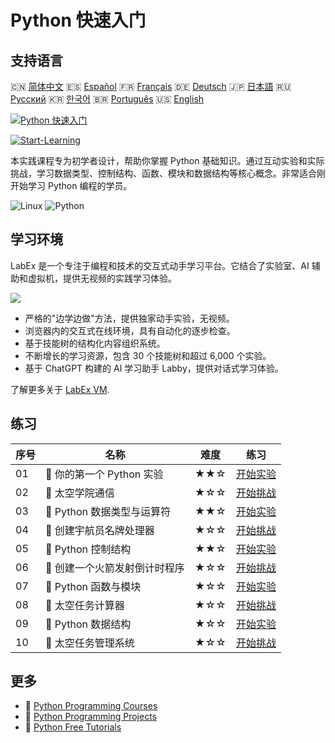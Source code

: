# Python 快速入门

## 支持语言

🇨🇳 [简体中文](README_zh.md) 🇪🇸 [Español](README_es.md) 🇫🇷 [Français](README_fr.md) 🇩🇪 [Deutsch](README_de.md) 🇯🇵 [日本語](README_ja.md) 🇷🇺 [Русский](README_ru.md) 🇰🇷 [한국어](README_ko.md) 🇧🇷 [Português](README_pt.md) 🇺🇸 [English](README.md) 

[![Python 快速入门](https://cover-creator.labex.io/quick-start-with-python.png?lang=zh)](https://labex.io/zh/courses/quick-start-with-python)

[![Start-Learning](https://img.shields.io/badge/Start-Learning-whitesmoke?style=for-the-badge)](https://labex.io/zh/courses/quick-start-with-python)

本实践课程专为初学者设计，帮助你掌握 Python 基础知识。通过互动实验和实际挑战，学习数据类型、控制结构、函数、模块和数据结构等核心概念。非常适合刚开始学习 Python 编程的学员。

![Linux](https://img.shields.io/badge/Linux-whitesmoke?style=for-the-badge&logo=linux)
![Python](https://img.shields.io/badge/Python-whitesmoke?style=for-the-badge&logo=python)


## 学习环境

LabEx 是一个专注于编程和技术的交互式动手学习平台。它结合了实验室、AI 辅助和虚拟机，提供无视频的实践学习体验。

![](https://tutorial-screenshot.getvm.io/images/vm-1725247253.png)

- 严格的"边学边做"方法，提供独家动手实验，无视频。
- 浏览器内的交互式在线环境，具有自动化的逐步检查。
- 基于技能树的结构化内容组织系统。
- 不断增长的学习资源，包含 30 个技能树和超过 6,000 个实验。
- 基于 ChatGPT 构建的 AI 学习助手 Labby，提供对话式学习体验。

了解更多关于 [LabEx VM](https://support.labex.io/using-labex/virtual-machine).

## 练习

|   序号 | 名称                          | 难度   | 练习                                                                                                                      |
|--------|-------------------------------|--------|---------------------------------------------------------------------------------------------------------------------------|
|     01 | 📖 你的第一个 Python 实验     | ★★☆    | <a target='_blank' href='https://labex.io/zh/tutorials/python-your-first-python-lab-270256'>开始实验</a>                  |
|     02 | 🎯 太空学院通信               | ★☆☆    | <a target='_blank' href='https://labex.io/zh/tutorials/python-space-academy-communication-393069'>开始挑战</a>            |
|     03 | 📖 Python 数据类型与运算符    | ★★☆    | <a target='_blank' href='https://labex.io/zh/tutorials/python-python-data-types-and-operators-393077'>开始实验</a>        |
|     04 | 🎯 创建宇航员名牌处理器       | ★☆☆    | <a target='_blank' href='https://labex.io/zh/tutorials/python-create-an-astronaut-name-tag-processor-393083'>开始挑战</a> |
|     05 | 📖 Python 控制结构            | ★★☆    | <a target='_blank' href='https://labex.io/zh/tutorials/python-python-control-structures-393123'>开始实验</a>              |
|     06 | 🎯 创建一个火箭发射倒计时程序 | ★☆☆    | <a target='_blank' href='https://labex.io/zh/tutorials/python-create-a-rocket-launch-countdown-393128'>开始挑战</a>       |
|     07 | 📖 Python 函数与模块          | ★☆☆    | <a target='_blank' href='https://labex.io/zh/tutorials/python-python-functions-and-modules-393141'>开始实验</a>           |
|     08 | 🎯 太空任务计算器             | ★☆☆    | <a target='_blank' href='https://labex.io/zh/tutorials/python-space-mission-calculator-393156'>开始挑战</a>               |
|     09 | 📖 Python 数据结构            | ★☆☆    | <a target='_blank' href='https://labex.io/zh/tutorials/python-python-data-structures-393168'>开始实验</a>                 |
|     10 | 🎯 太空任务管理系统           | ★☆☆    | <a target='_blank' href='https://labex.io/zh/tutorials/python-space-mission-management-system-393176'>开始挑战</a>        |

## 更多

- 🔗 [Python Programming Courses](https://github.com/labex-labs/awesome-programming-courses)
- 🔗 [Python Programming Projects](https://github.com/labex-labs/awesome-programming-projects)
- 🔗 [Python Free Tutorials](https://github.com/labex-labs/python-free-tutorials)

